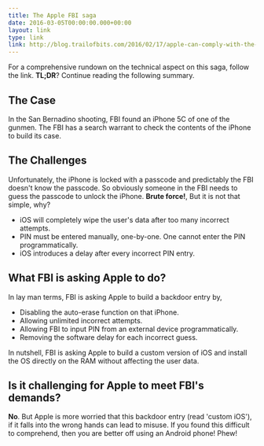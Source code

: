 ```yaml
---
title: The Apple FBI saga
date: 2016-03-05T00:00:00.000+00:00
layout: link
type: link
link: http://blog.trailofbits.com/2016/02/17/apple-can-comply-with-the-fbi-court-order/
---
```


For a comprehensive rundown on the technical aspect on this saga, follow the link.
**TL;DR**? Continue reading the following summary.

## The Case

In the San Bernadino shooting, FBI found an iPhone 5C of one of the gunmen. The
FBI has a search warrant to check the contents of the iPhone to build its case.

## The Challenges

Unfortunately, the iPhone is locked with a passcode and predictably the FBI doesn't
know the passcode. So obviously someone in the FBI needs to guess the passcode
to unlock the iPhone. **Brute force!**, But it is not that simple, why?

* iOS will completely wipe the user's data after too many incorrect attempts.
* PIN must be entered manually, one-by-one. One cannot enter the PIN programmatically.
* iOS introduces a delay after every incorrect PIN entry.

## What FBI is asking Apple to do?

In lay man terms, FBI is asking Apple to build a backdoor entry by,

* Disabling the auto-erase function on that iPhone.
* Allowing unlimited incorrect attempts.
* Allowing FBI to input PIN from an external device programmatically.
* Removing the software delay for each incorrect guess.

In nutshell, FBI is asking Apple to build a custom version of iOS and install
the OS directly on the RAM without affecting the user data.

## Is it challenging for Apple to meet FBI's demands?

**No**. But Apple is more worried that this backdoor entry (read 'custom iOS'),
if it falls into the wrong hands can lead to misuse. If you found this difficult
to comprehend, then you are better off using an Android phone! Phew!
